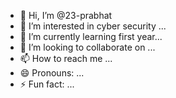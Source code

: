 - 👋 Hi, I’m @23-prabhat
- 👀 I’m interested in cyber security ...
- 🌱 I’m currently learning first year...
- 💞️ I’m looking to collaborate on ...
- 📫 How to reach me ...
- 😄 Pronouns: ...
- ⚡ Fun fact: ...

<!---
23-prabhat/23-prabhat is a ✨ special ✨ repository because its `README.md` (this file) appears on your GitHub profile.
You can click the Preview link to take a look at your changes.
--->
